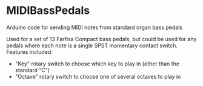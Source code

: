 # MIDIBassPedals
Arduino code for sending MIDI notes from standard organ bass pedals

Used for a set of 13 Farfisa Compact bass pedals, but could be used for any pedals where each note is a single SPST momentary contact switch.
Features included:
  * "Key" rotary switch to choose which key to play in (other than the standard "C")
  * "Octave" rotary switch to choose one of several octaves to play in

    
